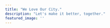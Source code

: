 ```yaml
---
title: "We Love Our City."
description: "Let's make it better, together."
featured_image: ''
---
```

